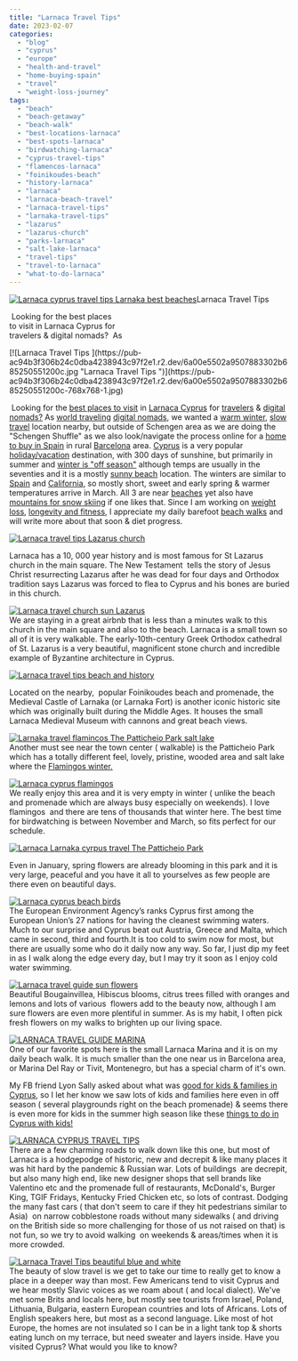 ```yaml
---
title: "Larnaca Travel Tips"
date: 2023-02-07
categories: 
  - "blog"
  - "cyprus"
  - "europe"
  - "health-and-travel"
  - "home-buying-spain"
  - "travel"
  - "weight-loss-journey"
tags: 
  - "beach"
  - "beach-getaway"
  - "beach-walk"
  - "best-locations-larnaca"
  - "best-spots-larnaca"
  - "birdwatching-larnaca"
  - "cyprus-travel-tips"
  - "flamencos-larnaca"
  - "foinikoudes-beach"
  - "history-larnaca"
  - "larnaca"
  - "larnaca-beach-travel"
  - "larnaca-travel-tips"
  - "larnaka-travel-tips"
  - "lazarus"
  - "lazarus-church"
  - "parks-larnaca"
  - "salt-lake-larnaca"
  - "travel-tips"
  - "travel-to-larnaca"
  - "what-to-do-larnaca"
---
```


[](https://pub-ac94b3f306b24c0dba4238943c97f2e1.r2.dev/6a00e5502a9507883302b68524377a200b-2048x1552-1.jpg)[![Larnaca cyprus travel tips Larnaka best beaches ](https://pub-ac94b3f306b24c0dba4238943c97f2e1.r2.dev/6a00e5502a9507883302b7516fa8d9200b.jpg "Larnaca cyprus travel tips Larnaka best beaches ")](https://pub-ac94b3f306b24c0dba4238943c97f2e1.r2.dev/6a00e5502a9507883302b7516fa8d9200b-2048x1392-1.jpg)[](https://pub-ac94b3f306b24c0dba4238943c97f2e1.r2.dev/6a00e5502a9507883302b68524377a200b-2048x1552-1.jpg)Larnaca Travel Tips

 Looking for the best places  
to visit in Larnaca Cyprus for  
travelers & digital nomads?  As 

<!--more--> [![Larnaca Travel Tips ](https://pub-ac94b3f306b24c0dba4238943c97f2e1.r2.dev/6a00e5502a9507883302b685250551200c.jpg "Larnaca Travel Tips ")](https://pub-ac94b3f306b24c0dba4238943c97f2e1.r2.dev/6a00e5502a9507883302b685250551200c-768x768-1.jpg)  
 Looking for the [best places to visit](http://soultravelers3new.local/2013/09/best-places-to-visit-in-europe.html) in [Larnaca Cyprus](https://www.instagram.com/p/CnkMjRYMSU7/) for [travelers](http://soultravelers3new.local/2022/03/retirement-traveling-around-the-world.html) & [digital nomads?](http://soultravelers3new.local/2022/11/best-warm-winter-digital-nomad-destinations-.html#more) As [world traveling](http://soultravelers3new.local/2009/04/how-to-travel-the-world-as-a-digital-nomad-family.html) [digital nomads](http://soultravelers3new.local/2022/08/-europes-cheapest-digital-nomad-haven-bansko.html), we wanted a [warm winter](http://soultravelers3new.local/2016/03/warm-winter-getaway-to-arizona.html), [slow travel](http://soultravelers3new.local/2011/11/slow-travel.html) location nearby, but outside of Schengen area as we are doing the "Schengen Shuffle" as we also look/navigate the process online for a [home to buy in Spain](http://soultravelers3new.local/2022/07/americans-house-hunting-in-spain-home-buying-abroad-.html) in rural [Barcelona](http://soultravelers3new.local/2022/04/21-of-the-best-things-to-do-in-barcelona-in-2022.html) area. [Cyprus](https://www.instagram.com/p/Cn4hcEUMaY5/) is a very popular [holiday/vacation](http://soultravelers3new.local/2013/08/secrets-for-a-permanent-vacation-travel-tips.html) destination, with 300 days of sunshine, but primarily in summer and [winter is "off season"](https://www.instagram.com/p/CoU57ukst_1/) although temps are usually in the seventies and it is a mostly [sunny beach](https://www.instagram.com/p/CoFYhmXsgXw/) location. The winters are similar to [Spain](http://soultravelers3new.local/2010/06/family-travel-tips-in-spains-costa-del-sol-countryside-adventures-mediterranean-beaches-photography-.html) and [California](http://soultravelers3new.local/2014/01/california-winter-beach-escape-.html), so mostly short, sweet and early spring & warmer temperatures arrive in March. All 3 are near [beaches](http://soultravelers3new.local/2018/12/best-beach-in-los-angeles-el-matador-in-malibu-.html) yet also have [mountains for snow skiing](http://soultravelers3new.local/2016/07/driving-to-mammoth-from-los-angeles-plus-photo-essay.html) if one likes that. Since I am working on [weight loss](http://soultravelers3new.local/2022/03/i-lost-100lbs-best-weight-loss-tips-.html), [longevity and fitness](http://soultravelers3new.local/2011/09/travel-health-secrets-for-long-term-digital-nomads.html), I appreciate my daily barefoot [beach walks](http://soultravelers3new.local/2022/04/morning-walks-beautiful-flower-photos.html) and will write more about that soon & diet progress.   
  
[![Larnaca travel tips Lazarus church ](https://pub-ac94b3f306b24c0dba4238943c97f2e1.r2.dev/6a00e5502a9507883302b6852434d5200b.jpg "Larnaca travel tips Lazarus church ")](https://pub-ac94b3f306b24c0dba4238943c97f2e1.r2.dev/6a00e5502a9507883302b6852434d5200b-768x789-1.jpg)  
  
Larnaca has a 10, 000 year history and is most famous for St Lazarus church in the main square. The New Testament  tells the story of Jesus Christ resurrecting Lazarus after he was dead for four days and Orthodox tradition says Lazarus was forced to flea to Cyprus and his bones are buried in this church.   
  
[![Larnaca travel  church sun Lazarus ](https://pub-ac94b3f306b24c0dba4238943c97f2e1.r2.dev/6a00e5502a9507883302b685250779200c.jpg "Larnaca travel  church sun Lazarus ")](https://pub-ac94b3f306b24c0dba4238943c97f2e1.r2.dev/6a00e5502a9507883302b685250779200c-1536x1536-1.jpg)  
We are staying in a great airbnb that is less than a minutes walk to this church in the main square and also to the beach. Larnaca is a small town so all of it is very walkable. The early-10th-century Greek Orthodox cathedral of St. Lazarus is a very beautiful, magnificent stone church and incredible example of Byzantine architecture in Cyprus.

[![Larnaca travel tips beach and history ](https://pub-ac94b3f306b24c0dba4238943c97f2e1.r2.dev/6a00e5502a9507883302b685243511200b.jpg "Larnaca travel tips beach and history ")](https://pub-ac94b3f306b24c0dba4238943c97f2e1.r2.dev/6a00e5502a9507883302b685243511200b-150x150-1.jpg)

Located on the nearby,  popular Foinikoudes beach and promenade, the Medieval Castle of Larnaka (or Larnaka Fort) is another iconic historic site which was originally built during the Middle Ages. It houses the small Larnaca Medieval Museum with cannons and great beach views.  
  
[![Larnaka travel flamincos The Patticheio Park salt lake ](https://pub-ac94b3f306b24c0dba4238943c97f2e1.r2.dev/6a00e5502a9507883302b68524377a200b.jpg "Larnaka travel flamincos The Patticheio Park salt lake ")](https://pub-ac94b3f306b24c0dba4238943c97f2e1.r2.dev/6a00e5502a9507883302b68524377a200b-2048x1552-1.jpg)  
Another must see near the town center ( walkable) is the Patticheio Park which has a totally different feel, lovely, pristine, wooded area and salt lake where the [Flamingos winter.](https://www.instagram.com/p/Cn7Mr_1sIpF/)   
  
[![Larnaca cyprus flamingos ](https://pub-ac94b3f306b24c0dba4238943c97f2e1.r2.dev/6a00e5502a9507883302b68525a8a0200d.jpg "Larnaca cyprus flamingos ")](https://pub-ac94b3f306b24c0dba4238943c97f2e1.r2.dev/6a00e5502a9507883302b68525a8a0200d-150x150-1.jpg)  
We really enjoy this area and it is very empty in winter ( unlike the beach and promenade which are always busy especially on weekends). I love flamingos  and there are tens of thousands that winter here. The best time for birdwatching is between November and March, so fits perfect for our schedule.   
  
[![Larnaca Larnaka cyrpus travel  The Patticheio Park ](https://pub-ac94b3f306b24c0dba4238943c97f2e1.r2.dev/6a00e5502a9507883302b68525085e200c.jpg "Larnaca Larnaka cyrpus travel  The Patticheio Park ")](https://pub-ac94b3f306b24c0dba4238943c97f2e1.r2.dev/6a00e5502a9507883302b68525085e200c-150x150-1.jpg)  
  
Even in January, spring flowers are already blooming in this park and it is very large, peaceful and you have it all to yourselves as few people are there even on beautiful days.   
  
[![Larnaca cyprus beach birds ](https://pub-ac94b3f306b24c0dba4238943c97f2e1.r2.dev/6a00e5502a9507883302b68525a913200d.jpg "Larnaca cyprus beach birds ")](https://pub-ac94b3f306b24c0dba4238943c97f2e1.r2.dev/6a00e5502a9507883302b68525a913200d-2048x1641-1.jpg)  
The European Environment Agency’s ranks Cyprus first among the European Union’s 27 nations for having the cleanest swimming waters. Much to our surprise and Cyprus beat out Austria, Greece and Malta, which came in second, third and fourth.It is too cold to swim now for most, but there are usually some who do it daily now any way. So far, I just dip my feet in as I walk along the edge every day, but I may try it soon as I enjoy cold water swimming.   
  
[![Larnaca travel guide sun flowers ](https://pub-ac94b3f306b24c0dba4238943c97f2e1.r2.dev/6a00e5502a9507883302b68525a93d200d.jpg "Larnaca travel guide sun flowers ")](https://pub-ac94b3f306b24c0dba4238943c97f2e1.r2.dev/6a00e5502a9507883302b68525a93d200d-768x857-1.jpg)  
Beautiful Bougainvillea, Hibiscus blooms, citrus trees filled with oranges and lemons and lots of various  flowers add to the beauty now, although I am sure flowers are even more plentiful in summer. As is my habit, I often pick fresh flowers on my walks to brighten up our living space. 

[![LARNACA TRAVEL GUIDE MARINA ](https://pub-ac94b3f306b24c0dba4238943c97f2e1.r2.dev/6a00e5502a9507883302b6852508fe200c.jpg "LARNACA TRAVEL GUIDE MARINA ")](https://pub-ac94b3f306b24c0dba4238943c97f2e1.r2.dev/6a00e5502a9507883302b6852508fe200c-300x225-1.jpg)  
One of our favorite spots here is the small Larnaca Marina and it is on my daily beach walk. It is much smaller than the one near us in Barcelona area, or Marina Del Ray or Tivit, Montenegro, but has a special charm of it's own.   
  
My FB friend Lyon Sally asked about what was [good for kids & families in Cyprus](https://www.thevivalavita.com/cyprus-with-kids-what-to-do/?fbclid=IwAR3sVbvvRwXkQESOZa3LFlpp5PmyRmDICoqXNw0IqHi_EtVnFJnutwV76fY), so I let her know we saw lots of kids and families here even in off season ( several playgrounds right on the beach promenade) & seems there is even more for kids in the summer high season like these [things to do in Cyprus with kids!](https://www.babybreaks.com/indoor/things-to-do-in-cyprus-with-kids/?fbclid=IwAR26rBo_Z6FZirwtOaZW6CIxNMRn5l-ehWlUL6qefABpfI1ZUEN0UMLfj3E)  
  
[![LARNACA CYPRUS TRAVEL TIPS ](https://pub-ac94b3f306b24c0dba4238943c97f2e1.r2.dev/6a00e5502a9507883302b68525a97a200d.jpg "LARNACA CYPRUS TRAVEL TIPS ")](https://pub-ac94b3f306b24c0dba4238943c97f2e1.r2.dev/6a00e5502a9507883302b68525a97a200d-1819x2048-1.jpg)  
There are a few charming roads to walk down like this one, but most of Larnaca is a hodgepodge of historic, new and decrepit & like many places it was hit hard by the pandemic & Russian war. Lots of buildings  are decrepit, but also many high end, like new designer shops that sell brands like Valentino etc and the promenade full of restaurants, McDonald's, Burger King, TGIF Fridays, Kentucky Fried Chicken etc, so lots of contrast. Dodging the many fast cars ( that don't seem to care if they hit pedestrians similar to Asia)  on narrow cobblestone roads without many sidewalks ( and driving on the British side so more challenging for those of us not raised on that) is not fun, so we try to avoid walking  on weekends & areas/times when it is more crowded.   
  
[![Larnaca Travel Tips  beautiful blue and white ](https://pub-ac94b3f306b24c0dba4238943c97f2e1.r2.dev/6a00e5502a9507883302b68525100c200b.jpg "Larnaca Travel Tips  beautiful blue and white ")](https://pub-ac94b3f306b24c0dba4238943c97f2e1.r2.dev/6a00e5502a9507883302b68525100c200b-scaled-1.jpg)  
The beauty of slow travel is we get to take our time to really get to know a place in a deeper way than most. Few Americans tend to visit Cyprus and we hear mostly Slavic voices as we roam about ( and local dialect). We've met some Brits and locals here, but mostly see tourists from Israel, Poland, Lithuania, Bulgaria, eastern European countries and lots of Africans. Lots of English speakers here, but most as a second language. Like most of hot Europe, the homes are not insulated so I can be in a light tank top & shorts eating lunch on my terrace, but need sweater and layers inside. Have you visited Cyprus? What would you like to know?
